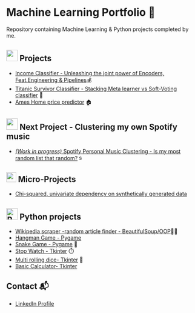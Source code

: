 # Machine Learning Portfolio 🤖

Repository containing Machine Learning & Python projects completed by me.

## <img height="30" src="https://cdn3.iconfinder.com/data/icons/basic-ui-elements-2-4-filled-outline-45/512/Basic_UI_Elements_2.4_-_Filled_Outline_-_45-45-512.png"/> Projects


* [Income Classifier - Unleashing the joint power of Encoders, Feat.Engineering & Pipelines](https://github.com/Mario-UF/DsProyects/blob/main/Adult%20Census%20Income/ADULTS.ipynb)💰
* [Titanic Survivor Classifier - Stacking Meta learner vs Soft-Voting classifier](https://github.com/Neymario14/DsProyects/blob/main/Titanic_Survivor_Classifier/Titanic_Survivor_Classifier.ipynb) 🚢 
* [Ames Home price predictor](https://github.com/Neymario14/DsProyects/blob/main/Ames_Housing_Prices/Ames_Housing_Prices.ipynb) 🏠

## <a href="https://open.spotify.com/playlist/4vKSQjBWzGfVy10Sx41EMf?si=84c422b1c3cd4b04"><img height="30" src="https://www.vectorlogo.zone/logos/spotify/spotify-ar21.svg"/><a/> Next Project - Clustering my own Spotify music 

* [*(Work in progress)* Spotify Personal Music Clustering - Is my most random list that random?](https://github.com/Mario-UF/DsProyects/blob/main/Spotify_Clustering/spotify_data_extract.py) <img height=15 title="spotify" src="https://cdn2.iconfinder.com/data/icons/social-icons-33/128/Spotify-512.png">
  
## <img height="26" src="https://cdn0.iconfinder.com/data/icons/science-192/64/Electron-atomic-physics-nuclear-education-atom-science--256.png"/> Micro-Projects

* [Chi-squared, univariate dependency on synthetically generated data](https://github.com/Mario-UF/DsProyects/blob/main/Micro-projects/An%C3%A1lisis%20univariado%20independencia%20-%20Chi%20cuadrado.ipynb)

## <img width="30" height="30" title="Python" src="https://cdn.jsdelivr.net/gh/devicons/devicon/icons/python/python-original.svg" /> Python projects


          
          

* [Wikipedia scraper -random article finder - BeautifulSoup/OOP](https://github.com/Mario-UF/DsProyects/blob/main/Pyprojects/wikipedia_scraper.py)🔎📃
* [Hangman Game - Pygame](https://github.com/Mario-UF/DsProyects/blob/main/Pyprojects/Hangman/hangman.py)
* [Snake Game - Pygame](https://github.com/Mario-UF/DsProyects/blob/main/Pyprojects/Snake.py) 🐍
* [Stop Watch - Tkinter](https://github.com/Mario-UF/DsProyects/blob/main/Pyprojects/Stopwatch/Stop%20watch.py) ⏱️
* [Multi rolling dice- Tkinter](https://github.com/Mario-UF/DsProyects/blob/main/Pyprojects/Rolling_Dice.py) 🎲
* [Basic Calculator- Tkinter](https://github.com/Mario-UF/DsProyects/blob/main/Pyprojects/basic_calculator.py)


## Contact 📬

* [LinkedIn Profile](https://www.linkedin.com/in/mario-urzua-fritz/)
